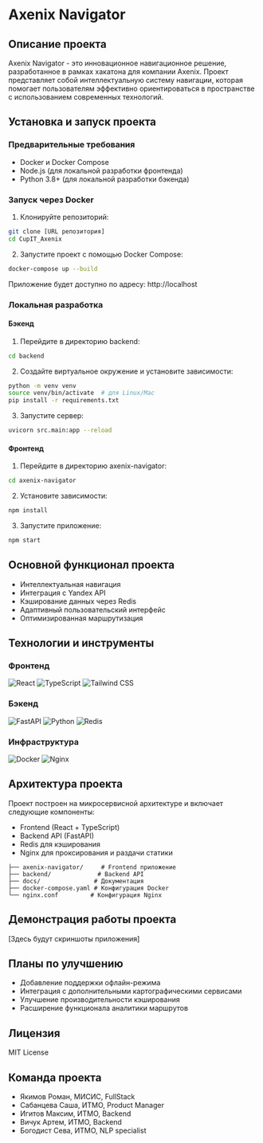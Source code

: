 # Axenix Navigator

## Описание проекта
Axenix Navigator - это инновационное навигационное решение, разработанное в рамках хакатона для компании Axenix. Проект представляет собой интеллектуальную систему навигации, которая помогает пользователям эффективно ориентироваться в пространстве с использованием современных технологий.

## Установка и запуск проекта

### Предварительные требования
- Docker и Docker Compose
- Node.js (для локальной разработки фронтенда)
- Python 3.8+ (для локальной разработки бэкенда)

### Запуск через Docker
1. Клонируйте репозиторий:
```bash
git clone [URL репозитория]
cd CupIT_Axenix
```

2. Запустите проект с помощью Docker Compose:
```bash
docker-compose up --build
```

Приложение будет доступно по адресу: http://localhost

### Локальная разработка

#### Бэкенд
1. Перейдите в директорию backend:
```bash
cd backend
```

2. Создайте виртуальное окружение и установите зависимости:
```bash
python -m venv venv
source venv/bin/activate  # для Linux/Mac
pip install -r requirements.txt
```

3. Запустите сервер:
```bash
uvicorn src.main:app --reload
```

#### Фронтенд
1. Перейдите в директорию axenix-navigator:
```bash
cd axenix-navigator
```

2. Установите зависимости:
```bash
npm install
```

3. Запустите приложение:
```bash
npm start
```

## Основной функционал проекта
- Интеллектуальная навигация
- Интеграция с Yandex API
- Кэширование данных через Redis
- Адаптивный пользовательский интерфейс
- Оптимизированная маршрутизация

## Технологии и инструменты

### Фронтенд
![React](https://img.shields.io/badge/React-20232A?style=for-the-badge&logo=react&logoColor=61DAFB)
![TypeScript](https://img.shields.io/badge/TypeScript-007ACC?style=for-the-badge&logo=typescript&logoColor=white)
![Tailwind CSS](https://img.shields.io/badge/Tailwind_CSS-38B2AC?style=for-the-badge&logo=tailwind-css&logoColor=white)

### Бэкенд
![FastAPI](https://img.shields.io/badge/FastAPI-009688?style=for-the-badge&logo=fastapi&logoColor=white)
![Python](https://img.shields.io/badge/Python-3776AB?style=for-the-badge&logo=python&logoColor=white)
![Redis](https://img.shields.io/badge/Redis-DC382D?style=for-the-badge&logo=redis&logoColor=white)

### Инфраструктура
![Docker](https://img.shields.io/badge/Docker-2496ED?style=for-the-badge&logo=docker&logoColor=white)
![Nginx](https://img.shields.io/badge/Nginx-009639?style=for-the-badge&logo=nginx&logoColor=white)

## Архитектура проекта
Проект построен на микросервисной архитектуре и включает следующие компоненты:

- Frontend (React + TypeScript)
- Backend API (FastAPI)
- Redis для кэширования
- Nginx для проксирования и раздачи статики

```
├── axenix-navigator/     # Frontend приложение
├── backend/             # Backend API
├── docs/               # Документация
├── docker-compose.yaml # Конфигурация Docker
└── nginx.conf         # Конфигурация Nginx
```

## Демонстрация работы проекта
[Здесь будут скриншоты приложения]

## Планы по улучшению
- Добавление поддержки офлайн-режима
- Интеграция с дополнительными картографическими сервисами
- Улучшение производительности кэширования
- Расширение функционала аналитики маршрутов

## Лицензия
MIT License

## Команда проекта
- Якимов Роман, МИСИС, FullStack
- Сабанцева Саша, ИТМО, Product Manager
- Игитов Максим, ИТМО, Backend
- Вичук Артем, ИТМО, Backend
- Богодист Сева, ИТМО, NLP specialist
